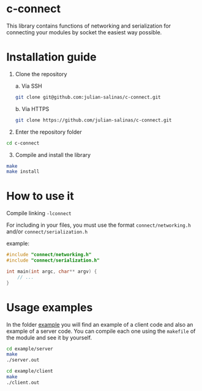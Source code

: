 # c-connect

This library contains functions of networking and serialization for connecting your modules by
socket the easiest way possible.

# Installation guide

1. Clone the repository 

    a. Vía SSH
    ```bash
    git clone git@github.com:julian-salinas/c-connect.git
    ```

    b. Vía HTTPS
    ```bash
    git clone https://github.com/julian-salinas/c-connect.git
    ```

2. Enter the repository folder
```bash
cd c-connect
```

3. Compile and install the library
```bash
make
make install
```

# How to use it
Compile linking `-lconnect`

For including in your files, you must use the format `connect/networking.h` and/or `connect/serialization.h`

example:
```c
#include "connect/networking.h"
#include "connect/serialization.h"

int main(int argc, char** argv) {
    // ...
}
```

# Usage examples
In the folder [example](/example) you will find an example of a client code and also an example of a server code. You can compile each one using the `makefile` of the module and see it by yourself.

```bash
cd example/server
make
./server.out
```

```bash
cd example/client
make
./client.out
```